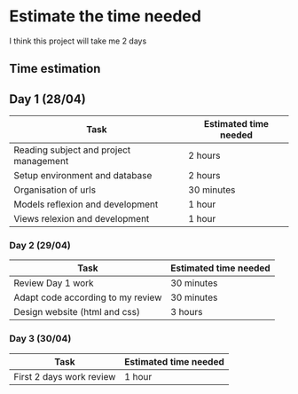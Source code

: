# Estimate the time needed
I think this project will take me 2 days

## Time estimation

## Day 1 (28/04)
|Task                |Estimated time needed                          
|-------------------------|-------------------------------|
Reading subject and project management|2 hours
Setup environment and database|2 hours
Organisation of urls|30 minutes
Models reflexion and development|1 hour
Views relexion and development|1 hour

### Day 2 (29/04)
|Task                |Estimated time needed                          
|-------------------------|-------------------------------|
Review Day 1 work|30 minutes
Adapt code according to my review|30 minutes
Design website (html and css)|3 hours

### Day 3 (30/04)
|Task                |Estimated time needed                          
|-------------------------|-------------------------------|
First 2 days work review|1 hour